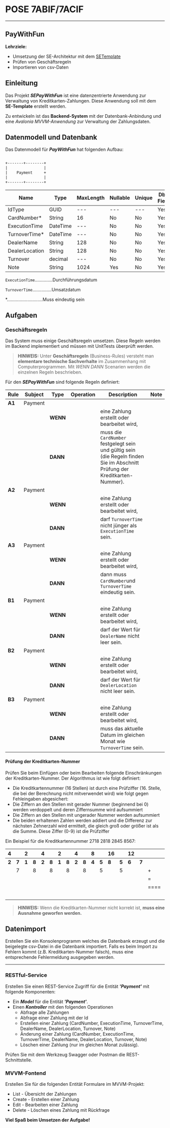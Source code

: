 # POSE 7ABIF/7ACIF

---

## PayWithFun

**Lehrziele:**  

- Umsetzung der SE-Architektur mit dem [SETemplate](https://github.com/leoggehrer/SETemplate)
- Prüfen von Geschäftsregeln
- Importieren von csv-Daten

## Einleitung

Das Projekt ***SEPayWithFun*** ist eine datenzentrierte Anwendung zur Verwaltung von Kreditkarten-Zahlungen. Diese Anwendung soll mit dem **SE-Template** erstellt werden.

Zu entwickeln ist das **Backend-System** mit der Datenbank-Anbindung und eine *Avalonia MVVM-Anwendung* zur Verwaltung der Zahlungsdaten.

## Datenmodell und Datenbank  

Das Datenmodell für ***PayWithFun*** hat folgenden Aufbau:

```txt

+-------+--------+ 
|                | 
|    Payment     + 
|                | 
+-------+--------+ 

```

| Name           | Type     | MaxLength | Nullable | Unique | Db-Field | Access |  
|----------------|----------|-----------|----------|--------|----------|--------|  
| IdType         | GUID     | ---       | ---      | ---    | Yes      | R      |  
| CardNumber*    | String   | 16        | No       | No     | Yes      | RW     |  
| ExecutionTime  | DateTime | ---       | No       | No     | Yes      | RW     |  
| TurnoverTime*  | DateTime | ---       | No       | No     | Yes      | RW     |  
| DealerName     | String   | 128       | No       | No     | Yes      | RW     |  
| DealerLocation | String   | 128       | No       | No     | Yes      | RW     |  
| Turnover       | decimal  | ---       | No       | No     | Yes      | RW     |  
| Note           | String   | 1024      | Yes      | No     | Yes      | RW     |  

`ExecutionTime`..............Durchführungsdatum

`TurnoverTime`...............Umsatzdatum

*............................Muss eindeutig sein

## Aufgaben  

### Geschäftsregeln

Das System muss einige Geschäftsregeln umsetzen. Diese Regeln werden im Backend implementiert und müssen mit UnitTests überprüft werden.

> **HINWEIS:** Unter **Geschäftsregeln** (Business-Rules) versteht man **elementare technische Sachverhalte** im Zusammenhang mit Computerprogrammen. Mit *WENN* *DANN* Scenarien werden die einzelnen Regeln beschrieben.  

Für den ***SEPayWithFun*** sind folgende Regeln definiert:

| Rule | Subject | Type   | Operation | Description | Note |
|------|---------|--------|-----------|-------------|------|
|**A1**| Payment |        |           |             |      |
|      |         |**WENN**|           | eine Zahlung erstellt oder bearbeitet wird, | |
|      |         |**DANN**|           | muss die `CardNumber` festgelegt sein und gültig sein (die Regeln finden Sie im Abschnitt Prüfung der Kreditkarten-Nummer). | |
|**A2**| Payment |        |           |             |      |
|      |         |**WENN**|           | eine Zahlung erstellt oder bearbeitet wird, | |
|      |         |**DANN**|           | darf `TurnoverTime` nicht jünger als `ExecutionTime` sein. | |
|**A3**| Payment |        |           | | |
|      |         |**WENN**|           | eine Zahlung erstellt oder bearbeitet wird, |  |
|      |         |**DANN**|           | dann muss `CardNumber`und `TurnoverTime` eindeutig sein. | |
|**B1**| Payment |        |           | | |
|      |         |**WENN**|           | eine Zahlung erstellt oder bearbeitet wird, |  |
|      |         |**DANN**|           | darf der Wert für `DealerName` nicht leer sein. | |
|**B2**| Payment |        |           | | |
|      |         |**WENN**|           | eine Zahlung erstellt oder bearbeitet wird, |  |
|      |         |**DANN**|           | darf der Wert für `DealerLocation` nicht leer sein. | |
|**B3**| Payment |        |           | | |
|      |         |**WENN**|           | eine Zahlung erstellt oder bearbeitet wird, |  |
|      |         |**DANN**|           | muss das aktuelle Datum im gleichen Monat wie `TurnoverTime` sein. | |

#### Prüfung der Kreditkarten-Nummer

Prüfen Sie beim Einfügen oder beim Bearbeiten folgende Einschränkungen der Kreditkarten-Nummer. Der Algorithmus ist wie folgt definiert:

- Die Kreditkartennummer (16 Stellen) ist durch eine Prüfziffer (16. Stelle, die bei der Berechnung nicht mitverwendet wird) wie folgt gegen Fehleingaben abgesichert:  
- Die Ziffern an den Stellen mit gerader Nummer (beginnend bei 0) werden verdoppelt und deren Ziffernsumme wird aufsummiert  
- Die Ziffern an den Stellen mit ungerader Nummer werden aufsummiert  
- Die beiden erhaltenen Zahlen werden addiert und die Differenz zur nächsten Zehnerzahl wird ermittelt, die gleich groß oder größer ist als die Summe. Diese Ziffer (0-9) ist die Prüfziffer  

Ein Beispiel für die Kreditkartennummer 2718 2818 2845 8567:

| 4   |     | 2   |     | 4   |     | 2   |     | 4   |     | 8   |     | 16  |     | 12  |     |    | 34 |
|-----|-----|-----|-----|-----|-----|-----|-----|-----|-----|-----|-----|-----|-----|-----|-----|----|----|
|**2**|**7**|**1**|**8**|**2**|**8**|**1**|**8**|**2**|**8**|**4**|**5**|**8**|**5**|**6**|**7**|    |    |
|     | 7   |     | 8   |     | 8   |     |  8  |     |  8  |     | 5   |     | 5   |     |     | +  | 49 |
|     |     |     |     |     |     |     |     |     |     |     |     |     |     |     |     | =  | 83 |
|     |     |     |     |     |     |     |     |     |     |     |     |     |     |     |     |====|====|
|     |     |     |     |     |     |     |     |     |     |     |     |     |     |     |     |    | 7  |

> **HINWEIS:** Wenn die Kreditkarten-Nummer nicht korrekt ist, **muss eine Ausnahme geworfen werden.**

## Datenimport

Erstellen Sie ein Konsolenprogramm welches die Datenbank erzeugt und die beigelegte csv-Datei in die Datenbank importiert. Falls es beim Import zu Fehlern kommt (z.B. Kreditkarten-Nummer falsch), muss eine entsprechende Fehlermeldung ausgegeben werden.

---

### RESTful-Service  

Erstellen Sie einen REST-Service Zugriff für die Entität ***'Payment'*** mit folgende Komponenten:

- Ein ***Model*** für die Entität ***'Payment'***.
- Einen ***Kontroller*** mit den folgenden Operationen
  - Abfrage alle Zahlungen
  - Abfrage einer Zahlung mit der Id
  - Erstellen einer Zahlung (CardNumber, ExecutionTime, TurnoverTime, DealerName, DealerLocation, Turnover, Note)
  - Änderung einer Zahlung (CardNumber, ExecutionTime, TurnoverTime, DealerName, DealerLocation, Turnover, Note)
  - Löschen einer Zahlung (nur im gleichen Monat zulässig).

Prüfen Sie mit dem Werkzeug Swagger oder Postman die REST-Schnittstelle.

### MVVM-Fontend  
  
Erstellen Sie für die folgenden Entität Formulare im MVVM-Projekt:  
  
- List   - Übersicht der Zahlungen  
- Create - Erstellen einer Zahlung  
- Edit   - Bearbeiten einer Zahlung  
- Delete - Löschen eines Zahlung mit Rückfrage  

**Viel Spaß beim Umsetzen der Aufgabe!**
